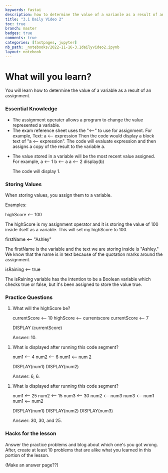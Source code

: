 ```yaml
---
keywords: fastai
description: how to determine the value of a varianle as a result of an assignment.
title: "3.1 Daily Video 2"
toc: true
branch: master
badges: true
comments: true
categories: [fastpages, jupyter]
nb_path: _notebooks/2022-11-16-3.1dailyvideo2.ipynb
layout: notebook
---
```


<!--
#################################################
### THIS FILE WAS AUTOGENERATED! DO NOT EDIT! ###
#################################################
# file to edit: _notebooks/2022-11-16-3.1dailyvideo2.ipynb
-->

<div class="container" id="notebook-container">
        
<div class="cell border-box-sizing text_cell rendered"><div class="inner_cell">
<div class="text_cell_render border-box-sizing rendered_html">
<h1 id="What-will-you-learn?">What will <strong>you</strong> learn?<a class="anchor-link" href="#What-will-you-learn?"> </a></h1><p>You will learn how to determine the value of a variable as a result of an assignment.</p>
<h3 id="Essential-Knowledge">Essential Knowledge<a class="anchor-link" href="#Essential-Knowledge"> </a></h3><ul>
<li>The assignment operater allows a program to change the value represented  a variable. </li>
<li>The exam reference sheet uses the "⟵" to use for assignment. For example,
  Text: a ⟵ expression
  Then the code would display a block text of "a ⟵ expression". The code will evaluate expression and then assigns a copy of the result to the variable a. </li>
<li><p>The value stored in a variable will be the most recent value assigned. For example,
  a ⟵ 1
  b ⟵ a
  a ⟵ 2
  display(b)</p>
<p>The code will display 1.</p>
</li>
</ul>
<h3 id="Storing-Values">Storing Values<a class="anchor-link" href="#Storing-Values"> </a></h3><p>When storing values, you assign them to a variable.</p>
<p>Examples:</p>
<p>highScore ⟵ 100</p>
<p>The highScore is my assignment operator and it is storing the value of 100 inside itself as a variable. This will set my highScore to 100.</p>
<p>firstName ⟵ "Ashley"</p>
<p>The firstName is the variable and the text we are storing inside is "Ashley." We know that the name is in text because of the quotation marks around the assignment.</p>
<p>isRaining ⟵ true</p>
<p>The isRaining variable has the intention to be a Boolean variable which checks true or false, but it's been assigned to store the value true.</p>
<h3 id="Practice-Questions">Practice Questions<a class="anchor-link" href="#Practice-Questions"> </a></h3><ol>
<li><p>What will the highScore be?</p>
<p>currentScore ⟵ 10
highScore ⟵ currentscore
currentScore ⟵ 7</p>
<p>DISPLAY (currentScore)</p>
<p>Answer: 10.</p>
</li>
</ol>
<ol>
<li><p>What is displayed after running this code segment?</p>
<p>num1 ⟵ 4
num2 ⟵ 6
num1 ⟵ num 2</p>
<p>DISPLAY(num1)
DISPLAY(num2)</p>
<p>Answer: 6, 6.</p>
</li>
</ol>
<ol>
<li><p>What is displayed after running this code segment?</p>
<p>num1 ⟵ 25
num2 ⟵ 15 
num3 ⟵ 30
num2 ⟵ num3
num3 ⟵ num1
num1 ⟵ num2</p>
<p>DISPLAY(num1)
DISPLAY(num2)
DISPLAY(num3)</p>
<p>Answer: 30, 30, and 25.</p>
</li>
</ol>
<h3 id="Hacks-for-the-lesson">Hacks for the lesson<a class="anchor-link" href="#Hacks-for-the-lesson"> </a></h3><p>Answer the practice problems and blog about which one's you got wrong. After, create at least 10 problems that are alike what you learned in this portion of the lesson.</p>
<p>(Make an answer page??)</p>

</div>
</div>
</div>
</div>
 

